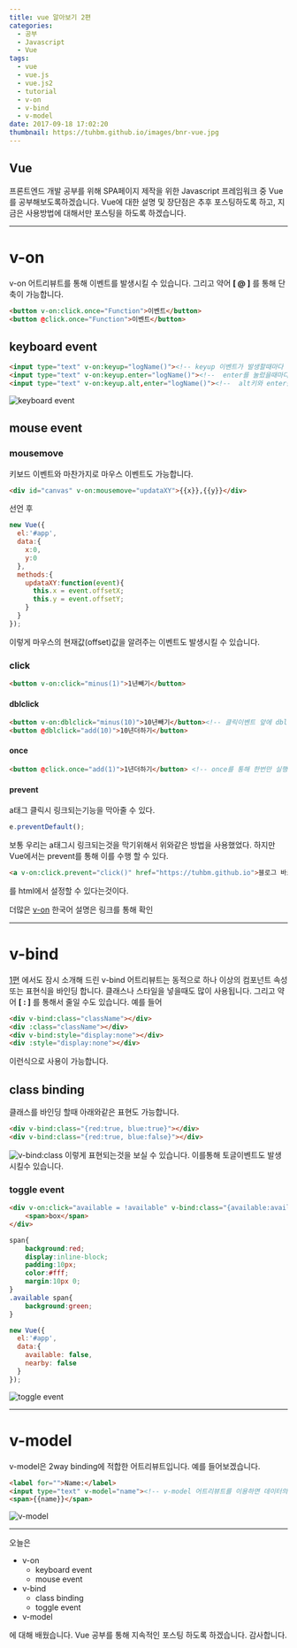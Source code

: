 ```yaml
---
title: vue 알아보기 2편
categories:
  - 공부
  - Javascript
  - Vue
tags:
  - vue
  - vue.js
  - vue.js2
  - tutorial
  - v-on
  - v-bind
  - v-model
date: 2017-09-18 17:02:20
thumbnail: https://tuhbm.github.io/images/bnr-vue.jpg
---
```


## Vue
프론트엔드 개발 공부를 위해 SPA페이지 제작을 위한 Javascript 프레임워크 중 Vue를 공부해보도록하겠습니다.
Vue에 대한 설명 및 장단점은 추후 포스팅하도록 하고, 지금은 사용방법에 대해서만 포스팅을 하도록 하겠습니다.
*****

# v-on
v-on 어트리뷰트를 통해 이벤트를 발생시킬 수 있습니다.
그리고
약어 **[ @ ]** 를 통해 단축이 가능합니다.
```html
<button v-on:click.once="Function">이벤트</button>
<button @click.once="Function">이벤트</button>
```
<!-- more -->
## keyboard event
```html
<input type="text" v-on:keyup="logName()"><!-- keyup 이벤트가 발생할때마다 logName 함수실행 -->
<input type="text" v-on:keyup.enter="logName()"><!--  enter를 눌렀을때마다 logName 함수실행 -->
<input type="text" v-on:keyup.alt,enter="logName()"><!--  alt키와 enter를 눌렀을때마다 logName 함수실행 -->
```
![keyboard event](https://tuhbm.github.io/images/vue/2/img2.png)

## mouse event 
### mousemove
키보드 이벤트와 마찬가지로 마우스 이벤트도 가능합니다.
```html
<div id="canvas" v-on:mousemove="updataXY">{{x}},{{y}}</div>
```
선언 후
```javascript
new Vue({
  el:'#app',
  data:{
    x:0,
    y:0
  },
  methods:{
    updataXY:function(event){
      this.x = event.offsetX;
      this.y = event.offsetY;
    }
  }
});
```
이렇게 마우스의 현재값(offset)값을 알려주는 이벤트도 발생시킬 수 있습니다.


### click
```html
<button v-on:click="minus(1)">1년빼기</button>
```
#### dblclick
```html
<button v-on:dblclick="minus(10)">10년빼기</button><!-- 클릭이벤트 앞에 dbl을 붙여주므로써 더블클릭시 이벤트가 발생하도록 할수있다 -->
<button @dblclick="add(10)">10년더하기</button>
```
#### once
```html
<button @click.once="add(1)">1년더하기</button> <!-- once를 통해 한번만 실행되게 할 수 있다 -->
```
#### prevent
a태그 클릭시 링크되는기능을 막아줄 수 있다.
```javascript
e.preventDefault();
```
보통 우리는 a태그시 링크되는것을 막기위해서 위와같은 방법을 사용했었다. 하지만 Vue에서는 prevent를 통해 이를 수행 할 수 있다.
```html
<a v-on:click.prevent="click()" href="https://tuhbm.github.io">블로그 바로가기</a>
```
를 html에서 설정할 수 있다는것이다.

더많은 [v-on](https://kr.vuejs.org/v2/api/#v-on) 한국어 설명은 링크를 통해 확인
****
# v-bind
[1편](https://tuhbm.github.io/2017/09/15/vue1/) 에서도 잠시 소개해 드린 v-bind 어트리뷰트는 동적으로 하나 이상의 컴포넌트 속성 또는 표현식을 바인딩 합니다.
클래스나 스타일을 넣을때도 많이 사용됩니다.
그리고 
약어 **[ : ]** 를 통해서 줄일 수도 있습니다.
예를 들어
```html
<div v-bind:class="className"></div>
<div :class="className"></div>
<div v-bind:style="display:none"></div>
<div :style="display:none"></div>
```
이런식으로 사용이 가능합니다.

## class binding
클래스를 바인딩 할때 아래와같은 표현도 가능합니다.
```html
<div v-bind:class="{red:true, blue:true}"></div>
<div v-bind:class="{red:true, blue:false}"></div>
```
![v-bind:class](https://tuhbm.github.io/images/vue/2/img1.png)
이렇게 표현되는것을 보실 수 있습니다.
이를통해 토글이벤트도 발생시킬수 있습니다.
### toggle event
```html
<div v-on:click="available = !available" v-bind:class="{available:available}">
    <span>box</span>
</div>
```
```css
span{
    background:red;
    display:inline-block;
    padding:10px;
    color:#fff;
    margin:10px 0;
}
.available span{
    background:green;
}
```
```javascript
new Vue({
  el:'#app',
  data:{
    available: false,
    nearby: false
  }
});
```
![toggle event](https://tuhbm.github.io/images/vue/2/img3.png)
****
# v-model
v-model은 2way binding에 적합한 어트리뷰트입니다.
예를 들어보겠습니다.
```html
<label for="">Name:</label>
<input type="text" v-model="name"><!-- v-model 어트리뷰트를 이용하면 데이터의 키에 맞게 설정됨 -->
<span>{{name}}</span>
```
![v-model](https://tuhbm.github.io/images/vue/2/img4.png)
*****

오늘은 
- v-on
  + keyboard event
  + mouse event
- v-bind
  + class binding
   * toggle event
- v-model

에 대해 배웠습니다.
Vue 공부를 통해 지속적인 포스팅 하도록 하겠습니다. 감사합니다.


